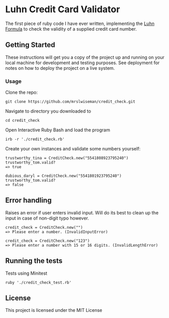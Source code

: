 # Luhn Credit Card Validator

The first piece of ruby code I have ever written, implementing the  [Luhn Formula](https://en.wikipedia.org/wiki/Luhn_algorithm) to check the validity of a supplied credit card number.

## Getting Started

These instructions will get you a copy of the project up and running on your local machine for development and testing purposes. See deployment for notes on how to deploy the project on a live system.

### Usage

Clone the repo:

```
git clone https://github.com/mrslwiseman/credit_check.git
```

Navigate to directory you downloaded to
```
cd credit_check
```
Open Interactive Ruby Bash and load the program
```
irb -r './credit_check.rb'
```
Create your own instances and validate some numbers yourself:

```
trustworthy_tina = CreditCheck.new("5541808923795240")
trustworthy_tom.valid?
=> true
```
```
dubious_daryl = CreditCheck.new("5541801923795240")
trustworthy_tom.valid?
=> false
```

## Error handling

Raises an error if user enters invalid input.
Will do its best to clean up the input in case of non-digit typo however.
```
credit_check = CreditCheck.new("")
=> Please enter a number. (InvalidInputError)

```
```
credit_check = CreditCheck.new("123")
=> Please enter a number with 15 or 16 digits. (InvalidLengthError)
```

## Running the tests

Tests using Minitest
```
ruby './credit_check_test.rb'
```


## License

This project is licensed under the MIT License
